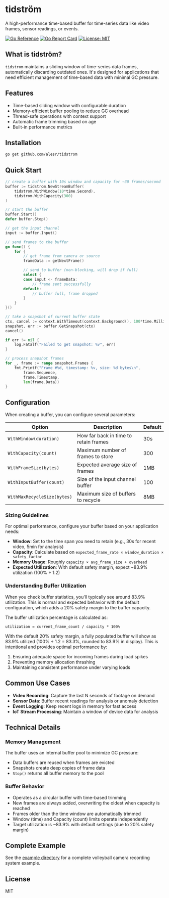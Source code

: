 # tidström

A high-performance time-based buffer for time-series data like video frames, sensor readings, or events.

[![Go Reference](https://pkg.go.dev/badge/github.com/alesr/tidstrom.svg)](https://pkg.go.dev/github.com/alesr/tidstrom)
[![Go Report Card](https://goreportcard.com/badge/github.com/alesr/tidstrom)](https://goreportcard.com/report/github.com/alesr/tidstrom)
[![License: MIT](https://img.shields.io/badge/License-MIT-blue.svg)](LICENSE)

## What is tidström?

`tidstrom` maintains a sliding window of time-series data frames, automatically discarding outdated ones. It's designed for applications that need efficient management of time-based data with minimal GC pressure.

## Features

- Time-based sliding window with configurable duration
- Memory-efficient buffer pooling to reduce GC overhead
- Thread-safe operations with context support
- Automatic frame trimming based on age
- Built-in performance metrics

## Installation

```sh
go get github.com/alesr/tidstrom
```

## Quick Start

```go
// create a buffer with 10s window and capacity for ~30 frames/second
buffer := tidstrom.NewStreamBuffer(
    tidstrom.WithWindow(10*time.Second),
    tidstrom.WithCapacity(300)
)

// start the buffer
buffer.Start()
defer buffer.Stop()

// get the input channel
input := buffer.Input()

// send frames to the buffer
go func() {
    for {
        // get frame from camera or source
        frameData := getNextFrame()

        // send to buffer (non-blocking, will drop if full)
        select {
        case input <- frameData:
            // frame sent successfully
        default:
            // buffer full, frame dropped
        }
    }
}()

// take a snapshot of current buffer state
ctx, cancel := context.WithTimeout(context.Background(), 100*time.Millisecond)
snapshot, err := buffer.GetSnapshot(ctx)
cancel()

if err != nil {
    log.Fatalf("Failed to get snapshot: %v", err)
}

// process snapshot frames
for _, frame := range snapshot.Frames {
    fmt.Printf("Frame #%d, timestamp: %v, size: %d bytes\n",
        frame.Sequence,
        frame.Timestamp,
        len(frame.Data))
}
```

## Configuration

When creating a buffer, you can configure several parameters:

| Option | Description | Default |
|--------|-------------|---------|
| `WithWindow(duration)` | How far back in time to retain frames | 30s |
| `WithCapacity(count)` | Maximum number of frames to store | 300 |
| `WithFrameSize(bytes)` | Expected average size of frames | 1MB |
| `WithInputBuffer(count)` | Size of the input channel buffer | 100 |
| `WithMaxRecycleSize(bytes)` | Maximum size of buffers to recycle | 8MB |

### Sizing Guidelines

For optimal performance, configure your buffer based on your application needs:

- **Window**: Set to the time span you need to retain (e.g., 30s for recent video, 5min for analysis)
- **Capacity**: Calculate based on `expected_frame_rate × window_duration × safety_factor`
- **Memory Usage**: Roughly `capacity × avg_frame_size + overhead`
- **Expected Utilization**: With default safety margin, expect ~83.9% utilization (100% ÷ 1.2)

### Understanding Buffer Utilization

When you check buffer statistics, you'll typically see around 83.9% utilization. This is normal and expected behavior with the default configuration, which adds a 20% safety margin to the buffer capacity.

The buffer utilization percentage is calculated as:
```
utilization = current_frame_count / capacity * 100%
```

With the default 20% safety margin, a fully populated buffer will show as 83.9% utilized (100% ÷ 1.2 = 83.3%, rounded to 83.9% in display). This is intentional and provides optimal performance by:

1. Ensuring adequate space for incoming frames during load spikes
2. Preventing memory allocation thrashing
3. Maintaining consistent performance under varying loads

## Common Use Cases

- **Video Recording**: Capture the last N seconds of footage on demand
- **Sensor Data**: Buffer recent readings for analysis or anomaly detection
- **Event Logging**: Keep recent logs in memory for fast access
- **IoT Stream Processing**: Maintain a window of device data for analysis

## Technical Details

### Memory Management

The buffer uses an internal buffer pool to minimize GC pressure:

- Data buffers are reused when frames are evicted
- Snapshots create deep copies of frame data
- `Stop()` returns all buffer memory to the pool

### Buffer Behavior

- Operates as a circular buffer with time-based trimming
- New frames are always added, overwriting the oldest when capacity is reached
- Frames older than the time window are automatically trimmed
- Window (time) and Capacity (count) limits operate independently
- Target utilization is ~83.9% with default settings (due to 20% safety margin)

## Complete Example

See the [example directory](example/main.go) for a complete volleyball camera recording system example.

## License

MIT
